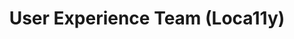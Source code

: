 ---
name: Rida
title: User Experience Team (Loca11y)
tags:
  - ta11y
picture: ../../images/team/Ta11y-Cat.png
---